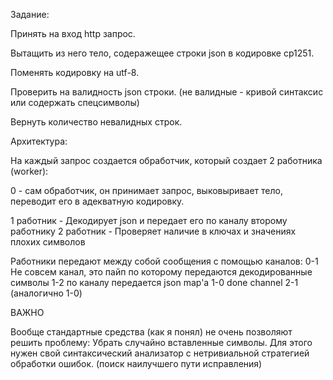 Задание:

Принять на вход http запрос.

Вытащить из него тело, содеражещее строки json в кодировке cp1251.

Поменять кодировку на utf-8.

Проверить на валидность json строки. (не валидные - кривой синтаксис или содержать спецсимволы)

Вернуть количество невалидных строк.

Архитектура:

На каждый запрос создается обработчик, который создает 2 работника (worker):

0 - сам обработчик, он принимает запрос, выковыривает тело, переводит его в
    адекватную кодировку.
 
1 работник - Декодирует json и передает его по каналу второму работнику
2 работник - Проверяет наличие в ключах и значениях плохих символов

Работники передают между собой сообщения с помощью каналов:
0-1 Не совсем канал, это пайп по которому передаются декодированные символы
1-2 по каналу передается json map'а
1-0 done channel
2-1 (аналогично 1-0)

ВАЖНО

Вообще стандартные средства (как я понял) не очень позволяют решить проблему:
Убрать случайно вставленные символы. Для этого нужен свой синтаксический анализатор
с нетривиальной стратегией обработки ошибок. (поиск наилучшего пути исправления)
